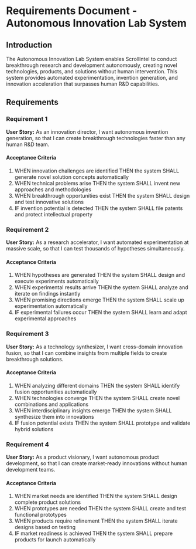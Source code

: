 # Requirements Document - Autonomous Innovation Lab System

## Introduction

The Autonomous Innovation Lab System enables ScrollIntel to conduct breakthrough research and development autonomously, creating novel technologies, products, and solutions without human intervention. This system provides automated experimentation, invention generation, and innovation acceleration that surpasses human R&D capabilities.

## Requirements

### Requirement 1

**User Story:** As an innovation director, I want autonomous invention generation, so that I can create breakthrough technologies faster than any human R&D team.

#### Acceptance Criteria

1. WHEN innovation challenges are identified THEN the system SHALL generate novel solution concepts automatically
2. WHEN technical problems arise THEN the system SHALL invent new approaches and methodologies
3. WHEN breakthrough opportunities exist THEN the system SHALL design and test innovative solutions
4. IF invention potential is detected THEN the system SHALL file patents and protect intellectual property

### Requirement 2

**User Story:** As a research accelerator, I want automated experimentation at massive scale, so that I can test thousands of hypotheses simultaneously.

#### Acceptance Criteria

1. WHEN hypotheses are generated THEN the system SHALL design and execute experiments automatically
2. WHEN experimental results arrive THEN the system SHALL analyze and iterate on findings instantly
3. WHEN promising directions emerge THEN the system SHALL scale up experimentation automatically
4. IF experimental failures occur THEN the system SHALL learn and adapt experimental approaches

### Requirement 3

**User Story:** As a technology synthesizer, I want cross-domain innovation fusion, so that I can combine insights from multiple fields to create breakthrough solutions.

#### Acceptance Criteria

1. WHEN analyzing different domains THEN the system SHALL identify fusion opportunities automatically
2. WHEN technologies converge THEN the system SHALL create novel combinations and applications
3. WHEN interdisciplinary insights emerge THEN the system SHALL synthesize them into innovations
4. IF fusion potential exists THEN the system SHALL prototype and validate hybrid solutions

### Requirement 4

**User Story:** As a product visionary, I want autonomous product development, so that I can create market-ready innovations without human development teams.

#### Acceptance Criteria

1. WHEN market needs are identified THEN the system SHALL design complete product solutions
2. WHEN prototypes are needed THEN the system SHALL create and test functional prototypes
3. WHEN products require refinement THEN the system SHALL iterate designs based on testing
4. IF market readiness is achieved THEN the system SHALL prepare products for launch automatically